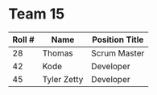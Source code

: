 # Team 15

| Roll # | Name        | Position Title |
| ------ | ----------- | -------------- |
| 28     | Thomas      | Scrum Master   |
| 42     | Kode        | Developer      | 
| 45     | Tyler Zetty | Developer      | 
